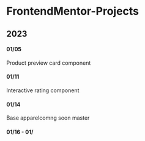 # FrontendMentor-Projects

## 2023

#### 01/05 
Product preview card component
#### 01/11 
Interactive rating component
#### 01/14 
Base apparelcomng soon master
#### 01/16 - 01/
